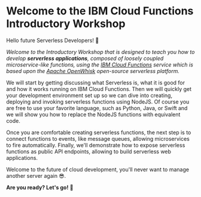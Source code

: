 <!--
#
# Licensed to the Apache Software Foundation (ASF) under one or more
# contributor license agreements.  See the NOTICE file distributed with
# this work for additional information regarding copyright ownership.
# The ASF licenses this file to You under the Apache License, Version 2.0
# (the "License"); you may not use this file except in compliance with
# the License.  You may obtain a copy of the License at
#
#     http://www.apache.org/licenses/LICENSE-2.0
#
# Unless required by applicable law or agreed to in writing, software
# distributed under the License is distributed on an "AS IS" BASIS,
# WITHOUT WARRANTIES OR CONDITIONS OF ANY KIND, either express or implied.
# See the License for the specific language governing permissions and
# limitations under the License.
#
-->

# Welcome to the IBM Cloud Functions Introductory Workshop

Hello future Serverless Developers! 👋

_Welcome to the Introductory Workshop that is designed to teach you how to develop **serverless applications**, composed of loosely coupled microservice-like functions, using the [IBM Cloud Functions](https://cloud.ibm.com/functions) service which is based upon the [Apache OpenWhisk](https://openwhisk.apache.org/) open-source serverless platform._

We will start by getting discussing what Serverless is, what it is good for and how it works running on IBM Cloud Functions. Then we will quickly get your development environment set up so we can dive into creating, deploying and invoking serverless functions using NodeJS. Of course you are free to use your favorite language, such as Python, Java, or Swift and we will show you how to replace the NodeJS functions with equivalent code.

Once you are comfortable creating serverless functions, the next step is to connect functions to events, like message queues, allowing microservices to fire automatically. Finally, we'll demonstrate how to expose serverless functions as public API endpoints, allowing to build serverless web applications.

Welcome to the future of cloud development, you'll never want to manage another server again 😎.

**Are you ready? Let's go!** 🚗
